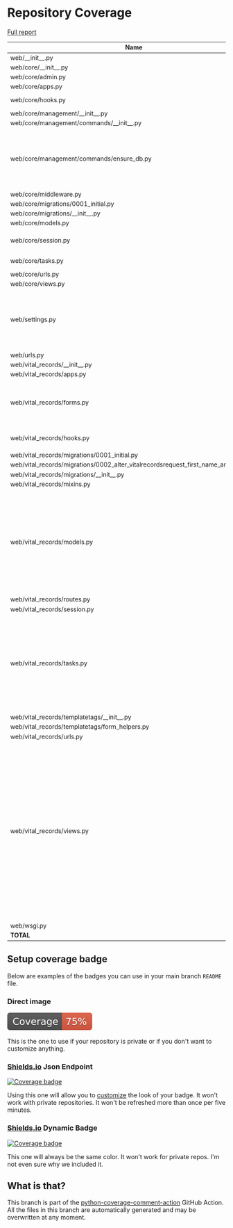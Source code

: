 # Repository Coverage

[Full report](https://htmlpreview.github.io/?https://github.com/Office-of-Digital-Services/cdt-ods-disaster-recovery/blob/python-coverage-comment-action-data/htmlcov/index.html)

| Name                                                                                      |    Stmts |     Miss |   Branch |   BrPart |   Cover |   Missing |
|------------------------------------------------------------------------------------------ | -------: | -------: | -------: | -------: | ------: | --------: |
| web/\_\_init\_\_.py                                                                       |        5 |        0 |        0 |        0 |    100% |           |
| web/core/\_\_init\_\_.py                                                                  |        0 |        0 |        0 |        0 |    100% |           |
| web/core/admin.py                                                                         |       24 |       13 |        2 |        0 |     42% |     21-39 |
| web/core/apps.py                                                                          |        5 |        0 |        0 |        0 |    100% |           |
| web/core/hooks.py                                                                         |       11 |        4 |        0 |        0 |     64% |9-10, 14-15 |
| web/core/management/\_\_init\_\_.py                                                       |        0 |        0 |        0 |        0 |    100% |           |
| web/core/management/commands/\_\_init\_\_.py                                              |        0 |        0 |        0 |        0 |    100% |           |
| web/core/management/commands/ensure\_db.py                                                |      181 |        4 |       42 |        4 |     96% |73, 87-89, 99, 103->exit, 230->232, 300->304 |
| web/core/middleware.py                                                                    |        9 |        1 |        2 |        1 |     82% |        19 |
| web/core/migrations/0001\_initial.py                                                      |        7 |        0 |        0 |        0 |    100% |           |
| web/core/migrations/\_\_init\_\_.py                                                       |        0 |        0 |        0 |        0 |    100% |           |
| web/core/models.py                                                                        |        8 |        0 |        0 |        0 |    100% |           |
| web/core/session.py                                                                       |       25 |        5 |        4 |        2 |     76% |13-19, 25-26, 33 |
| web/core/tasks.py                                                                         |       15 |        6 |        0 |        0 |     60% |53-56, 60, 64 |
| web/core/urls.py                                                                          |        4 |        0 |        0 |        0 |    100% |           |
| web/core/views.py                                                                         |        9 |        0 |        2 |        0 |    100% |           |
| web/settings.py                                                                           |      105 |       11 |       14 |        4 |     82% |44-51, 115->119, 127->130, 139, 243-244 |
| web/urls.py                                                                               |        4 |        0 |        0 |        0 |    100% |           |
| web/vital\_records/\_\_init\_\_.py                                                        |        0 |        0 |        0 |        0 |    100% |           |
| web/vital\_records/apps.py                                                                |        5 |        0 |        0 |        0 |    100% |           |
| web/vital\_records/forms.py                                                               |       84 |       22 |        6 |        0 |     69% |116-123, 126-136, 139-147 |
| web/vital\_records/hooks.py                                                               |       16 |        6 |        0 |        0 |     62% |10-11, 15-16, 20-21 |
| web/vital\_records/migrations/0001\_initial.py                                            |        7 |        0 |        0 |        0 |    100% |           |
| web/vital\_records/migrations/0002\_alter\_vitalrecordsrequest\_first\_name\_and\_more.py |        4 |        0 |        0 |        0 |    100% |           |
| web/vital\_records/migrations/\_\_init\_\_.py                                             |        0 |        0 |        0 |        0 |    100% |           |
| web/vital\_records/mixins.py                                                              |        9 |        0 |        2 |        0 |    100% |           |
| web/vital\_records/models.py                                                              |       78 |       14 |        0 |        0 |     82% |208-209, 213, 217, 221, 225, 229, 233, 237-238, 242, 246, 250, 254 |
| web/vital\_records/routes.py                                                              |       17 |        1 |        0 |        0 |     94% |        20 |
| web/vital\_records/session.py                                                             |       26 |        0 |        6 |        0 |    100% |           |
| web/vital\_records/tasks.py                                                               |      136 |       54 |        6 |        0 |     58% |55-56, 83-84, 88-97, 105, 108-163, 166-172, 180, 183-208, 213-219 |
| web/vital\_records/templatetags/\_\_init\_\_.py                                           |        0 |        0 |        0 |        0 |    100% |           |
| web/vital\_records/templatetags/form\_helpers.py                                          |       10 |       10 |        2 |        0 |      0% |      1-13 |
| web/vital\_records/urls.py                                                                |        4 |        0 |        0 |        0 |    100% |           |
| web/vital\_records/views.py                                                               |      143 |       60 |        6 |        0 |     56% |71-76, 86-91, 94-102, 112-117, 128-133, 143-148, 151-162, 172-177, 180-187, 197-206, 209-216, 219-221, 230-241 |
| web/wsgi.py                                                                               |        6 |        6 |        0 |        0 |      0% |      8-16 |
|                                                                                 **TOTAL** |  **957** |  **217** |   **94** |   **11** | **76%** |           |


## Setup coverage badge

Below are examples of the badges you can use in your main branch `README` file.

### Direct image

[![Coverage badge](https://raw.githubusercontent.com/Office-of-Digital-Services/cdt-ods-disaster-recovery/python-coverage-comment-action-data/badge.svg)](https://htmlpreview.github.io/?https://github.com/Office-of-Digital-Services/cdt-ods-disaster-recovery/blob/python-coverage-comment-action-data/htmlcov/index.html)

This is the one to use if your repository is private or if you don't want to customize anything.

### [Shields.io](https://shields.io) Json Endpoint

[![Coverage badge](https://img.shields.io/endpoint?url=https://raw.githubusercontent.com/Office-of-Digital-Services/cdt-ods-disaster-recovery/python-coverage-comment-action-data/endpoint.json)](https://htmlpreview.github.io/?https://github.com/Office-of-Digital-Services/cdt-ods-disaster-recovery/blob/python-coverage-comment-action-data/htmlcov/index.html)

Using this one will allow you to [customize](https://shields.io/endpoint) the look of your badge.
It won't work with private repositories. It won't be refreshed more than once per five minutes.

### [Shields.io](https://shields.io) Dynamic Badge

[![Coverage badge](https://img.shields.io/badge/dynamic/json?color=brightgreen&label=coverage&query=%24.message&url=https%3A%2F%2Fraw.githubusercontent.com%2FOffice-of-Digital-Services%2Fcdt-ods-disaster-recovery%2Fpython-coverage-comment-action-data%2Fendpoint.json)](https://htmlpreview.github.io/?https://github.com/Office-of-Digital-Services/cdt-ods-disaster-recovery/blob/python-coverage-comment-action-data/htmlcov/index.html)

This one will always be the same color. It won't work for private repos. I'm not even sure why we included it.

## What is that?

This branch is part of the
[python-coverage-comment-action](https://github.com/marketplace/actions/python-coverage-comment)
GitHub Action. All the files in this branch are automatically generated and may be
overwritten at any moment.